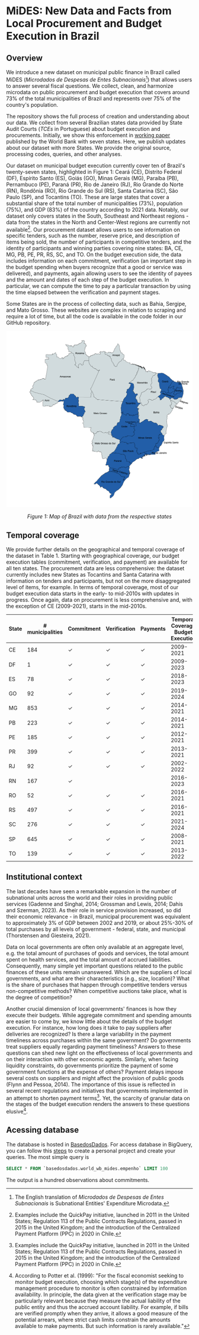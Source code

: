 # **MiDES: New Data and Facts from Local Procurement and Budget Execution in Brazil** 

## Overview
We introduce a new dataset on municipal public finance in Brazil called MiDES (_Microdados de Despesas de Entes Subnacionais_[^1]) that allows users to answer several fiscal questions. We collect, clean, and harmonize microdata on public procurement and budget execution that covers around 73% of the total municipalities of Brazil and represents over 75% of the country's population.  

The repository shows the full process of creation and understanding about our data. We collect from several Brazilian states data provided by State Audit Courts (_TCEs_ in Portuguese) about budget execution and procurements. Initially, we show this enforcement in [working paper](https://documents.worldbank.org/en/publication/documents-reports/documentdetail/099456511072320917/idu0577a4ea10ff8504db6089400548fa91b30a3) published by the World Bank with seven states. Here, we publish updates about our dataset with more States. We provide the original source, processing codes, queries, and other analyses.

Our dataset on municipal budget execution currently cover ten of Brazil's twenty-seven states, highlighted in Figure 1: Ceará (CE), Distrito Federal (DF), Espírito Santo (ES), Goiás (GO), Minas Gerais (MG), Paraíba (PB), Pernambuco (PE), Paraná (PR), Rio de Janeiro (RJ), Rio Grande do Norte (RN), Rondônia (RO), Rio Grande do Sul (RS), Santa Catarina (SC), São Paulo (SP), and Tocantins (TO). These are large states that cover a substantial share of the total number of municipalities (73%), population (75%), and GDP (83%) of the country according to 2021 data. Notably, our dataset only covers states in the South, Southeast and Northeast regions - data from the states in the North and Center-West regions are currently not available[^2]. Our procurement dataset allows users to see information on specific tenders, such as the number, reserve price, and description of items being sold, the number of participants in competitive tenders, and the identity of participants and winning parties covering nine states: BA, CE, MG, PB, PE, PR, RS, SC, and TO. On the budget execution side, the data includes information on each commitment, verification (an important step in the budget spending when buyers recognize that a good or service was delivered), and payments, again allowing users to see the identity of payees and the amount and dates of each step of the budget execution. In particular, we can compute the time to pay a particular transaction by using the time elapsed between the verification and payment stages.


<!-- Query Proportion
WITH sample AS (
  SELECT
    sigla_uf,
    id_municipio,
    1 AS amostra,
  FROM `basedosdados.br_bd_diretorios_brasil.municipio`
  WHERE sigla_uf in ('DF', 'CE', 'MG', 'PB', 'PE', 'PR', 'RS', 'SP', 'RJ', 'SC')
)

SELECT 
  SUM(1) AS N,
  SUM(1 * sample.amostra) AS N_munic,
  100 * SUM(1 * sample.amostra) / SUM(1) AS prop_munic,
  100 * SUM(pop.populacao * sample.amostra) / SUM(pop.populacao) AS prop_populacao,
  100 * SUM(gdp.pib * sample.amostra) / SUM(gdp.pib) AS prop_pib
FROM `basedosdados.br_bd_diretorios_brasil.municipio` AS dir
LEFT JOIN sample
  ON dir.id_municipio = sample.id_municipio
LEFT JOIN `basedosdados.br_ibge_populacao.municipio` AS pop
  ON dir.id_municipio = pop.id_municipio
LEFT JOIN `basedosdados.br_ibge_pib.municipio` AS gdp
  ON dir.id_municipio = gdp.id_municipio
WHERE pop.ano = 2021 AND gdp.ano = 2021
 -->

 Some States are in the process of collecting data, such as Bahia, Sergipe, and Mato Grosso. These websites are complex in relation to scraping and require a lot of time, but all the code is available in the code folder in our GitHub repository.

![Figure1](./images/mapa_atual.png)
<p align="center"><em>Figure 1: Map of Brazil with data from the respective states</em></p>

## Temporal coverage

We provide further details on the geographical and temporal coverage of the dataset in Table 1. Starting with geographical coverage, our budget execution tables (commitment, verification, and payment) are available for all ten states. The procurement data are less comprehensive: the dataset currently includes new States as Tocantins and Santa Catarina with information on tenders and participants, but not on the more disaggregated level of items, for example.  In terms of temporal coverage, most of our budget execution data starts in the early- to mid-2010s with updates in progress. Once again, data on procurement is less comprehensive and, with the exception of CE (2009-2021), starts in the mid-2010s.


| State | # municipalities | Commitment | Verification | Payments | Temporal Coverage Budget Execution | Tender | Tender Item | Tender Participants | Temporal Coverage Procurement |
|-------|------------------|------------|--------------|----------|------------------------------------|--------|-------------|---------------------|-------------------------------|
| CE    | 184              | ✓          | ✓            | ✓        | 2009-2021                          | ✓      | ✓           | ✓                   | 2009-2021                     |
| DF    | 1                | ✓          | ✓            | ✓        | 2009-2023                          |        |             |                     |                               |
| ES    | 78               | ✓          | ✓            | ✓        | 2018-2023                          |        |             |                     | 
| GO    | 92               | ✓          | ✓            | ✓        | 2019-2024                          |        |             |                     | 
| MG    | 853              | ✓          | ✓            | ✓        | 2014-2021                          | ✓      | ✓           | ✓                   | 2014-2021                     |
| PB    | 223              | ✓          | ✓            | ✓        | 2014-2021                          | ✓      |             | ✓                   | 2014-2021                     |
| PE    | 185              | ✓          | ✓            | ✓        | 2012-2021                          | ✓      |             | ✓                   | 2012-2021                     |
| PR    | 399              | ✓          | ✓            | ✓        | 2013-2021                          | ✓      | ✓           | ✓                   | 2013-2021                     |
| RJ    | 92               | ✓          | ✓            | ✓        | 2002-2022                          |        |             |                     |                               |
| RN    | 167              | ✓          |             |        | 2016-2023                          |       |            |                    |                     |
| RO    | 52              | ✓          | ✓            | ✓        | 2016-2021                          | ✓      | ✓           | ✓                   | 2016-2021                     |
| RS    | 497              | ✓          | ✓            | ✓        | 2016-2021                          | ✓      | ✓           | ✓                   | 2016-2021                     |
| SC    | 276              | ✓          | ✓            | ✓        | 2021-2024                          |        |             |                     |                               |
| SP    | 645              | ✓          | ✓            | ✓        | 2008-2021                          |        |             |                     |                               |
| TO    | 139              | ✓          | ✓            | ✓        | 2013-2022                          | ✓       |             |     ✓                |2017-2023                               |


## Institutional context
The last decades have seen a remarkable expansion in the number of subnational units across the world and their roles in providing public services (Gadenne and Singhal, 2014; Grossman and Lewis, 2014; Dahis and Szerman, 2023). As their role in service provision increased, so did their economic relevance - in Brazil, municipal procurement was equivalent to approximately 3% of GDP between 2002 and 2019, or about 25%-30% of total purchases by all levels of government - federal, state, and municipal (Thorstensen and Giesteira, 2021). 

Data on local governments are often only available at an aggregate level, e.g. the total amount of purchases of goods and services, the total amount spent on health services, and the total amount of accrued liabilities. Consequently, many simple yet important questions related to the public finances of these units remain unanswered. Which are the suppliers of local governments, and what are their characteristics (e.g., size, location)? What is the share of purchases that happen through competitive tenders versus non-competitive methods? When competitive auctions take place, what is the degree of competition?

Another crucial dimension of local governments' finances is how they execute their budgets. While aggregate commitment and spending amounts are easier to come by, we know little about the details of the budget execution. For instance, how long does it take to pay suppliers after deliveries are recognized? Is there a large variability in the payment timeliness across purchases within the same government? Do governments treat suppliers equally regarding payment timeliness? Answers to these questions can shed new light on the effectiveness of local governments and on their interaction with other economic agents. Similarly, when facing liquidity constraints, do governments prioritize the payment of some government functions at the expense of others? Payment delays impose several costs on suppliers and might affect the provision of public goods (Flynn and Pessoa, 2014). The importance of this issue is reflected in several recent regulations and initiatives that governments implemented in an attempt to shorten payment terms[^2]. Yet, the scarcity of granular data on the stages of the budget execution renders the answers to these questions elusive[^3].

## Acessing database

The database is hosted in [BasedosDados](https://basedosdados.org/dataset/d3874769-bcbd-4ece-a38a-157ba1021514?table=14c5d05b-9830-4710-b7ac-7e0ca1bf9d8b). For access database in BigQuery, you can follow this [steps](https://basedosdados.github.io/mais/access_data_bq/) to create a personal project and create your queries. The most simple query is

```sql
SELECT * FROM `basedosdados.world_wb_mides.empenho` LIMIT 100
```
The output is a hundred observations about commitments.

<Footnotes>

[^1]: The English translation of _Microdados de Despesas de Entes Subnacionais_ is Subnational Entities' Expenditure Microdata.

[^1]: Municipalities that are in our sample are slightly richer and more educated than those that are not. In 2019, the average GDP per capita (literacy rate) in our sample was 26.8 thousand BRL (87.7\%), while in the municipalities that are not in our sample it was 22 thousand BRL (82.5\%). Population size, however, does not differ across the samples (37.7 thousand inhabitants in both)

[^2]: Examples include the QuickPay initiative, launched in 2011 in the United States; Regulation 113 of the Public Contracts Regulations, passed in 2015 in the United Kingdom; and the introduction of the Centralized Payment Platform (PPC) in 2020 in Chile.

[^3]: According to Potter et al. (1999): "For the fiscal economist seeking to monitor budget execution, choosing which stage(s) of the expenditure management procedure to monitor is often constrained by information availability. In principle, the data given at the verification stage may be particularly relevant because they measure the actual liability of the public entity and thus the accrued account liability. For example, if bills are verified promptly when they arrive, it allows a good measure of the potential arrears, where strict cash limits constrain the amounts available to make payments. But such information is rarely available."